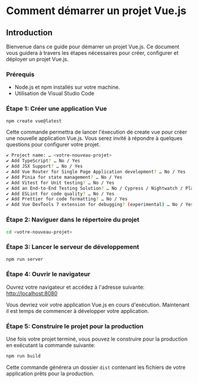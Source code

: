# Comment démarrer un projet Vue.js

## Introduction

Bienvenue dans ce guide pour démarrer un projet Vue.js. Ce document vous guidera à travers les étapes nécessaires pour créer, configurer et déployer un projet Vue.js.

### Prérequis

- Node.js et npm installés sur votre machine.
- Utilisation de Visual Studio Code


### Étape 1: Créer une application Vue

```sh
npm create vue@latest
```	

Cette commande permettra de lancer l'éxecution de create vue pour créer une nouvelle application Vue.js. Vous serez invité à répondre à quelques questions pour configurer votre projet. 

```sh	
✔ Project name: … <votre-nouveau-projet>
✔ Add TypeScript? … No / Yes
✔ Add JSX Support? … No / Yes
✔ Add Vue Router for Single Page Application development? … No / Yes
✔ Add Pinia for state management? … No / Yes
✔ Add Vitest for Unit testing? … No / Yes
✔ Add an End-to-End Testing Solution? … No / Cypress / Nightwatch / Playwright
✔ Add ESLint for code quality? … No / Yes
✔ Add Prettier for code formatting? … No / Yes
✔ Add Vue DevTools 7 extension for debugging? (experimental) … No / Yes
```

### Étape 2: Naviguer dans le répertoire du projet  

```sh
cd <votre-nouveau-projet>
```

### Étape 3: Lancer le serveur de développement

```sh
npm run server
```

### Étape 4: Ouvrir le navigateur

Ouvrez votre navigateur et accédez à l'adresse suivante: [http://localhost:8080](http://localhost:8080)

Vous devriez voir votre application Vue.js en cours d'exécution.
Maintenant il est temps de commencer à développer votre application.

### Étape 5: Construire le projet pour la production

Une fois votre projet terminé, vous pouvez le construire pour la production en exécutant la commande suivante:

```sh
npm run build
```

Cette commande générera un dossier `dist` contenant les fichiers de votre application prêts pour la production.